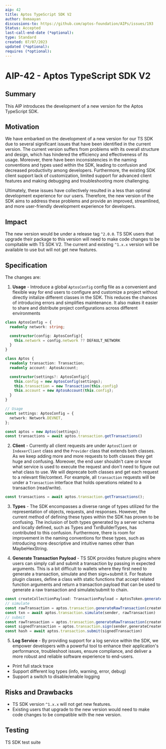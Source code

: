 ```yaml
---
aip: 42
title: Aptos TypeScript SDK V2
author: 0xmaayan
discussions-to: https://github.com/aptos-foundation/AIPs/issues/193
Status: Accepted
last-call-end-date (*optional):
type: Standard
created: 07/07/2023
updated (*optional):
requires (*optional):
---
```


# AIP-42 - Aptos TypeScript SDK V2

## Summary

This AIP introduces the development of a new version for the Aptos TypeScript SDK.

## Motivation

We have embarked on the development of a new version for our TS SDK due to several significant issues that have been identified in the current version. The current version suffers from problems with its overall structure and design, which has hindered the efficiency and effectiveness of its usage. Moreover, there have been inconsistencies in the naming conventions and types used within the SDK, leading to confusion and decreased productivity among developers. Furthermore, the existing SDK client support lack of customization, limited support for advanced client features and making debugging and troubleshooting more challenging.

Ultimately, these issues have collectively resulted in a less than optimal development experience for our users. Therefore, the new version of the SDK aims to address these problems and provide an improved, streamlined, and more user-friendly development experience for developers.

## Impact

The new version would be under a release tag `^2.0.0`. TS SDK users that upgrade their package to this version will need to make code changes to be compitable with TS SDK V2. The current and existing `^1.x.x` version will be available to use but will not get new features.

## Specification

The changes are:

1. **Usage** - Introduce a global `AptosConfig` config file as a convenient and flexible way for end users to configure and customize a project without directly initalize different classes in the SDK. This reduces the chances of introducing errors and simplifies maintenance. It also makes it easier to share and distribute project configurations across different environments

```ts
class AptosConfig = {
  readonly network: string;

  constructor(config: AptosConfig){
    this.network = config.network ?? DEFAULT_NETWORK
  }
}

class Aptos {
  readonly transaction: Transaction;
  readonly account: AptosAccount;

  constructor(settings?: AptosConfig){
    this.config = new AptosConfig(settings);
    this.transaction = new Transaction(this.config)
    this.account = new AptosAccount(this.config);
  }
}

// Usage
const settings: AptosConfig = {
  network: Network.DEVNET,
};

const aptos = new Aptos(settings);
const transactions = await aptos.transaction.getTransactions()
```

2. **Client** - Currently all client requests are under `AptosClient` or `IndexerClient` class and the `Provider` class that extends both classes. As we keep adding more and more requests to both classes they get huge and confusing. Moreover, the end user shouldn't care or know what service is used to execute the request and don't need to figure out what class to use. We will deprecate both classes and get each request to a relevant file/context. For example, all `transaction` requests will be under a `Transaction` interface that holds operations related to a transaction (read/write).

```ts
const transactions = await aptos.transaction.getTransactions();
```

3. **Types** - The SDK encompasses a diverse range of types utilized for the representation of objects, requests, and responses. However, the current method of defining these types within the SDK has proven to be confusing. The inclusion of both types generated by a server schema and locally defined, such as Types and TxnBuilderTypes, has contributed to this confusion. Furthermore, there is room for improvement in the naming conventions for these types, such as introducing more descriptive and intuitive names other than MaybeHexString.

4. **Generate Transaction Payload** - TS SDK provides feature plugins where users can simply call and submit a transaction by passing in expected arguments. This is a bit difficult to wallets where they first need to generate a transaction, simulate and then sign+submit it. For feature plugin classes, define a class with static functions that accept related function arguments and return a transaction payload that can be used to generate a raw transaction and simulate/submit to chain.

```ts
const createCollectionPayload: TransactionPayload = AptosToken.generateCreateCollectionPayload(...);
// simulate
const rawTransaction = aptos.transaction.generateRawTransaction(createCollectionPayload)
const txn = await aptos.transaction.simulate(sender, rawTransaction)
// submit
const rawTransaction = aptos.transaction.generateRawTransaction(createCollectionPayload)
const signedTransaction = aptos.transaction.sign(sender,generateCreateCollectionPayload)
const hash = await aptos.transaction.submit(signedTransaction)
```

5. **Log Service** - By providing support for a log service within the SDK, we empower developers with a powerful tool to enhance their application's performance, troubleshoot issues, ensure compliance, and deliver a more robust and reliable software experience to end-users.

- Print full stack trace
- Support different log types (info, warning, error, debug)
- Support a switch to disable/enable logging

## Risks and Drawbacks

- TS SDK version `^1.x.x` will not get new features.
- Existing users that upgrade to the new version would need to make code changes to be compatible with the new version.

## Testing

TS SDK test suite
